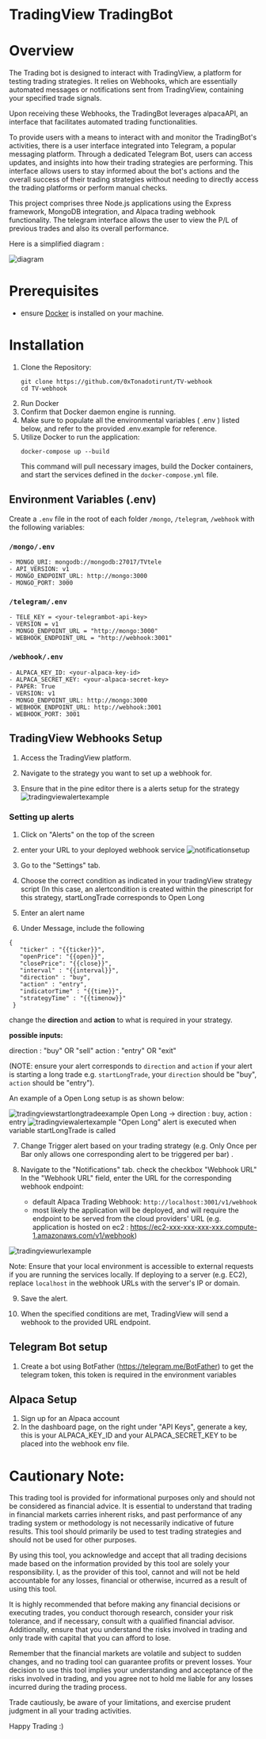 # TradingView TradingBot

# Overview

The Trading bot is designed to interact with TradingView, a platform for testing trading strategies. It relies on Webhooks, which are essentially automated messages or notifications sent from TradingView, containing your specified trade signals.

Upon receiving these Webhooks, the TradingBot leverages alpacaAPI, an interface that facilitates automated trading functionalities.

To provide users with a means to interact with and monitor the TradingBot's activities, there is a user interface integrated into Telegram, a popular messaging platform. Through a dedicated Telegram Bot, users can access updates, and insights into how their trading strategies are performing. This interface allows users to stay informed about the bot's actions and the overall success of their trading strategies without needing to directly access the trading platforms or perform manual checks.

This project comprises three Node.js applications using the Express framework, MongoDB integration, and Alpaca trading webhook functionality. The telegram interface allows the user to view the P/L of previous trades and also its overall performance.

Here is a simplified diagram :

![diagram](/webhook/trading-view-example/diagram.drawio.png?raw=true)

# Prerequisites

- ensure [Docker](https://www.docker.com/products/docker-desktop/) is installed on your machine.

# Installation

1. Clone the Repository:
   ```
   git clone https://github.com/0xTonadotirunt/TV-webhook
   cd TV-webhook
   ```
2. Run Docker
3. Confirm that Docker daemon engine is running.
4. Make sure to populate all the environmental variables ( .env ) listed below, and refer to the provided .env.example for reference.
5. Utilize Docker to run the application:
   ```
   docker-compose up --build
   ```
   This command will pull necessary images, build the Docker containers, and start the services defined in the `docker-compose.yml` file.

## Environment Variables (.env)

Create a `.env` file in the root of each folder `/mongo`, `/telegram`, `/webhook` with the following variables:

### `/mongo/.env`

```
- MONGO_URI: mongodb://mongodb:27017/TVtele
- API_VERSION: v1
- MONGO_ENDPOINT_URL: http://mongo:3000
- MONGO_PORT: 3000
```

### `/telegram/.env`

```
- TELE_KEY = <your-telegrambot-api-key>
- VERSION = v1
- MONGO_ENDPOINT_URL = "http://mongo:3000"
- WEBHOOK_ENDPOINT_URL = "http://webhook:3001"
```

### `/webhook/.env`

```
- ALPACA_KEY_ID: <your-alpaca-key-id>
- ALPACA_SECRET_KEY: <your-alpaca-secret-key>
- PAPER: True
- VERSION: v1
- MONGO_ENDPOINT_URL: http://mongo:3000
- WEBHOOK_ENDPOINT_URL: http://webhook:3001
- WEBHOOK_PORT: 3001
```

## TradingView Webhooks Setup

1. Access the TradingView platform.

2. Navigate to the strategy you want to set up a webhook for.
3. Ensure that in the pine editor there is a alerts setup for the strategy
   ![tradingviewalertexample](/webhook/trading-view-example/tradingviewalertexample.png)

### Setting up alerts

1. Click on "Alerts" on the top of the screen
2. enter your URL to your deployed webhook service
   ![notificationsetup](/webhook/trading-view-example/ec2urlexample.png?raw=true)

3. Go to the "Settings" tab.
4. Choose the correct condition as indicated in your tradingView strategy script
   (In this case, an alertcondition is created within the pinescript for this strategy, startLongTrade corresponds to Open Long
5. Enter an alert name
6. Under Message, include the following

```
{
   "ticker" : "{{ticker}}",
   "openPrice": "{{open}}",
   "closePrice": "{{close}}",
   "interval" : "{{interval}}",
   "direction" : "buy",
   "action" : "entry",
   "indicatorTime" : "{{time}}",
   "strategyTime" : "{{timenow}}"
 }
```

change the **direction** and **action** to what is required in your strategy.

**possible inputs:**

direction : "buy" OR "sell"
action : "entry" OR "exit"

(NOTE: ensure your alert corresponds to `direction` and `action`
if your alert is starting a long trade e.g. `startLongTrade`, your `direction` should be "buy", `action` should be "entry").

An example of a Open Long setup is as shown below:

![tradingviewstartlongtradeexample](/webhook/trading-view-example/tradingviewstartlongtradeexample.png?raw=true)
Open Long -> direction : buy, action : entry
![tradingviewalertexample](/webhook/trading-view-example/tradingviewalertexample.png)
"Open Long" alert is executed when variable startLongTrade is called

7. Change Trigger alert based on your trading strategy (e.g. Only Once per Bar only allows one corresponding alert to be triggered per bar) .

8. Navigate to the "Notifications" tab. check the checkbox "Webhook URL" In the "Webhook URL" field, enter the URL for the corresponding webhook endpoint:

   - default Alpaca Trading Webhook: `http://localhost:3001/v1/webhook`
   - most likely the application will be deployed, and will require the endpoint to be served from the cloud providers' URL
     (e.g. application is hosted on ec2 : https://ec2-xxx-xxx-xxx-xxx.compute-1.amazonaws.com/v1/webhook)

![tradingviewurlexample](/webhook/trading-view-example/ec2urlexample.png?raw=true)

Note: Ensure that your local environment is accessible to external requests if you are running the services locally. If deploying to a server (e.g. EC2), replace `localhost` in the webhook URLs with the server's IP or domain.

9. Save the alert.

10. When the specified conditions are met, TradingView will send a webhook to the provided URL endpoint.

## Telegram Bot setup

1. Create a bot using BotFather (https://telegram.me/BotFather) to get the telegram token, this token is required in the environment variables

## Alpaca Setup

1. Sign up for an Alpaca account
2. In the dashboard page, on the right under "API Keys", generate a key, this is your ALPACA_KEY_ID and your ALPACA_SECRET_KEY to be placed into the webhook env file.

# Cautionary Note:

This trading tool is provided for informational purposes only and should not be considered as financial advice. It is essential to understand that trading in financial markets carries inherent risks, and past performance of any trading system or methodology is not necessarily indicative of future results. This tool should primarily be used to test trading strategies and should not be used for other purposes.

By using this tool, you acknowledge and accept that all trading decisions made based on the information provided by this tool are solely your responsibility. I, as the provider of this tool, cannot and will not be held accountable for any losses, financial or otherwise, incurred as a result of using this tool.

It is highly recommended that before making any financial decisions or executing trades, you conduct thorough research, consider your risk tolerance, and if necessary, consult with a qualified financial advisor. Additionally, ensure that you understand the risks involved in trading and only trade with capital that you can afford to lose.

Remember that the financial markets are volatile and subject to sudden changes, and no trading tool can guarantee profits or prevent losses. Your decision to use this tool implies your understanding and acceptance of the risks involved in trading, and you agree not to hold me liable for any losses incurred during the trading process.

Trade cautiously, be aware of your limitations, and exercise prudent judgment in all your trading activities.

Happy Trading :)
